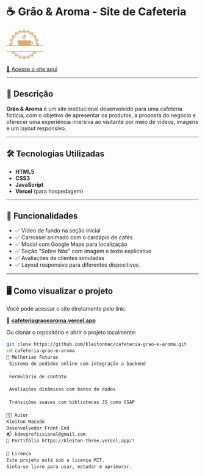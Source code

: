# ☕ Grão & Aroma - Site de Cafeteria

![Logo Grão & Aroma](./assets/logo.png)

[🔗 Acesse o site aqui](https://cafeteriagraoearoma.vercel.app)

---

## 📌 Descrição

**Grão & Aroma** é um site institucional desenvolvido para uma cafeteria fictícia, com o objetivo de apresentar os produtos, a proposta do negócio e oferecer uma experiência imersiva ao visitante por meio de vídeos, imagens e um layout responsivo.

---

## 🛠️ Tecnologias Utilizadas

- **HTML5**
- **CSS3**
- **JavaScript**
- **Vercel** (para hospedagem)

---

## 🎯 Funcionalidades

- ✅ Vídeo de fundo na seção inicial
- ✅ Carrossel animado com o cardápio de cafés
- ✅ Modal com Google Maps para localização
- ✅ Seção "Sobre Nós" com imagem e texto explicativo
- ✅ Avaliações de clientes simuladas
- ✅ Layout responsivo para diferentes dispositivos

---

## 🖥️ Como visualizar o projeto

Você pode acessar o site diretamente pelo link:

🔗 **[cafeteriagraoearoma.vercel.app](https://cafeteriagraoearoma.vercel.app)**

Ou clonar o repositório e abrir o projeto localmente:

```bash
git clone https://github.com/kleitonmac/cafeteria-grao-e-aroma.git
cd cafeteria-grao-e-aroma
🧩 Melhorias Futuras
 Sistema de pedidos online com integração a backend

 Formulário de contato

 Avaliações dinâmicas com banco de dados

 Transições suaves com bibliotecas JS como GSAP

👨‍💻 Autor
Kleiton Macedo
Desenvolvedor Front-End
📬 kdevprofissional@gmail.com
📎 Portifólio https://kleiton-three.vercel.app/!

📄 Licença
Este projeto está sob a licença MIT.
Sinta-se livre para usar, estudar e aprimorar.
